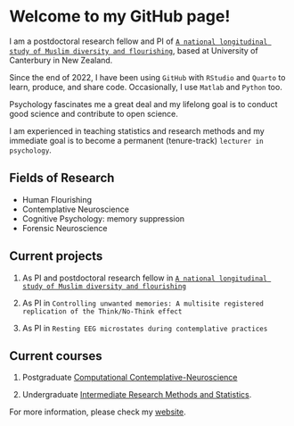 # Welcome to my GitHub page!

I am a postdoctoral research fellow and PI of [`A national longitudinal study of Muslim diversity and flourishing`](https://usman-afzali.github.io/nzavs-flourishing/), based at University of Canterbury in New Zealand.

Since the end of 2022, I have been using `GitHub` with `RStudio` and `Quarto` to learn, produce, and share code. Occasionally, I use `Matlab` and `Python` too.

Psychology fascinates me a great deal and my lifelong goal is to conduct good science and contribute to open science.

I am experienced in teaching statistics and research methods and my immediate goal is to become a permanent (tenure-track) `lecturer in psychology`.

## Fields of Research

- Human Flourishing
- Contemplative Neuroscience
- Cognitive Psychology: memory suppression
- Forensic Neuroscience


## Current projects

1. As PI and postdoctoral research fellow in [`A national longitudinal study of Muslim diversity and flourishing`](https://usman-afzali.github.io/nzavs-flourishing/)

2. As PI in `Controlling unwanted memories: A multisite registered replication of the Think/No-Think effect`

3. As PI in `Resting EEG microstates during contemplative practices`

## Current courses

1. Postgraduate [Computational Contemplative-Neuroscience](https://www.canterbury.ac.nz/courseinfo/GetCourseDetails.aspx?course=PSYC480&occurrence=23S1(C)&year=2023)

2. Undergraduate [Intermediate Research Methods and Statistics](https://www.canterbury.ac.nz/courseinfo/GetCourseDetails.aspx?course=PSYC344&occurrence=22S2(C)&year=2022). 

For more information, please check my [website](http://www.usmanafzali.com).


